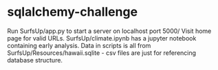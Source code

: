 # sqlalchemy-challenge

Run SurfsUp/app.py to start a server on localhost port 5000/ Visit home page for valid URLs.
 SurfsUp/climate.ipynb has a jupyter notebook containing early analysis.
Data in scripts is all from SurfsUp/Resources/hawaii.sqlite - csv files are just for referencing database structure.
